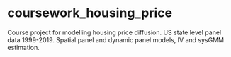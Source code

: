 # coursework_housing_price
Course project for modelling housing price diffusion. US state level panel data 1999-2019. Spatial panel and dynamic panel models, IV and sysGMM estimation.
